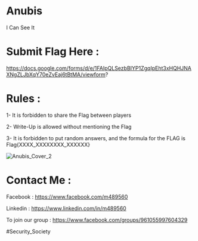 # Anubis
I Can See It

# Submit Flag Here :
https://docs.google.com/forms/d/e/1FAIpQLSezbBIYP1ZgqIpEht3xHQHJNAXNgZLJbXqY70eZvEaj6tBtMA/viewform?


# Rules :
1- It is forbidden to share the Flag between players

2- Write-Up is allowed without mentioning the Flag

3- It is forbidden to put random answers, and the formula for the FLAG is Flag{XXXX_XXXXXXXX_XXXXXX}

![Anubis_Cover_2](https://user-images.githubusercontent.com/48302135/136412329-382542c3-82af-4cd2-86e0-c604319c8adc.jpg)


# Contact Me :
Facebook : https://www.facebook.com/m489560

Linkedin : https://www.linkedin.com/in/m489560

To join our group : https://www.facebook.com/groups/961055997604329

#Security_Society

